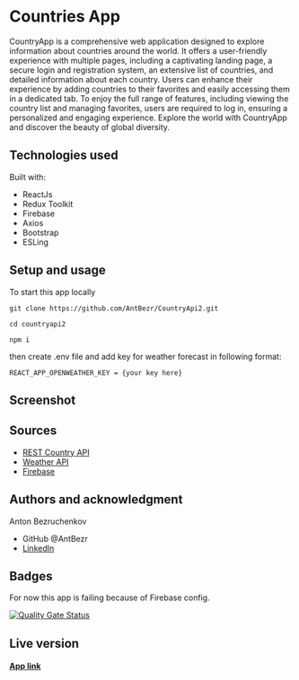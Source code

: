 # Countries App

CountryApp is a comprehensive web application designed to explore information about countries around the world. It offers a user-friendly experience with multiple pages, including a captivating landing page, a secure login and registration system, an extensive list of countries, and detailed information about each country. Users can enhance their experience by adding countries to their favorites and easily accessing them in a dedicated tab. To enjoy the full range of features, including viewing the country list and managing favorites, users are required to log in, ensuring a personalized and engaging experience. Explore the world with CountryApp and discover the beauty of global diversity.

## Technologies used

Built with:

- ReactJs
- Redux Toolkit
- Firebase
- Axios
- Bootstrap
- ESLing


## Setup and usage

To start this app locally 
````
git clone https://github.com/AntBezr/CountryApi2.git

cd countryapi2

npm i
````

then create .env file and add key for weather forecast in following format:
```ènv
REACT_APP_OPENWEATHER_KEY = {your key here}
```
## Screenshot



## Sources

- [REST Country API](https://countryapi.io/)
- [Weather API](https://openweathermap.org/api)
- [Firebase](https://firebase.google.com/)

## Authors and acknowledgment

Anton Bezruchenkov

- GitHub @AntBezr
- [LinkedIn](https://www.linkedin.com/in/antonbezruchenkov/)

## Badges

For now this app is failing because of Firebase config.

[![Quality Gate Status](https://sonarcloud.io/api/project_badges/measure?project=AntBezr_CountryApi2&metric=alert_status)](https://sonarcloud.io/summary/new_code?id=AntBezr_CountryApi2)

## Live version
#### [App link]()
